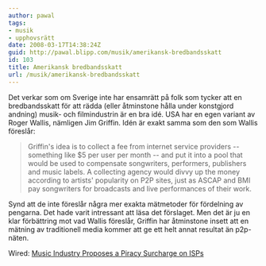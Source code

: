 ```yaml
---
author: pawal
tags:
- musik
- upphovsrätt
date: 2008-03-17T14:38:24Z
guid: http://pawal.blipp.com/musik/amerikansk-bredbandsskatt
id: 103
title: Amerikansk bredbandsskatt
url: /musik/amerikansk-bredbandsskatt
---
```


Det verkar som om Sverige inte har ensamrätt på folk som tycker att en
bredbandsskatt för att rädda (eller åtminstone hålla under konstgjord
andning) musik- och filmindustrin är en bra idé. USA har en egen
variant av Roger Wallis, nämligen Jim Griffin. Idén är exakt samma som
den som Wallis föreslår:

> Griffin's idea is to collect a fee from internet service providers --
> something like $5 per user per month -- and put it into a pool that
> would be used to compensate songwriters, performers, publishers and
> music labels. A collecting agency would divvy up the money according
> to artists' popularity on P2P sites, just as ASCAP and BMI pay
> songwriters for broadcasts and live performances of their work.

Synd att de inte föreslår några mer exakta mätmetoder för fördelning
av pengarna. Det hade varit intressant att läsa det förslaget. Men det
är ju en klar förbättring mot vad Wallis föreslår, Griffin har
åtminstone insett att en mätning av traditionell media kommer att ge
ett helt annat resultat än p2p-näten.

Wired: <a
href="http://www.wired.com/entertainment/music/news/2008/03/music_levy">Music
Industry Proposes a Piracy Surcharge on ISPs</a>